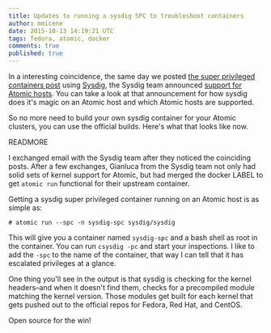 ```yaml
---
title: Updates to running a sysdig SPC to troubleshoot containers
author: mmicene
date: 2015-10-13 14:19:21 UTC
tags: fedora, atomic, docker
comments: true
published: true
---
```


In a interesting coincidence, the same day we posted [the super privileged containers post](http://www.projectatomic.io/blog/2015/09/using-a-spc-to-troubleshoot-containers/) using [Sysdig](www.sysdig.org/), the Sysdig team announced [support for Atomic hosts](https://sysdig.com/dig-into-atomic-host/).  You can take a look at that announcement for how sysdig does it's magic on an Atomic host and which Atomic hosts are supported.

So no more need to build your own sysdig container for your Atomic clusters, you can use the official builds.  Here's what that looks like now.

READMORE

I exchanged email with the Sysdig team after they noticed the coinciding posts.  After a few exchanges, Gianluca from the Sysdig team not only had solid sets of kernel support for Atomic, but had merged the docker LABEL to get `atomic run` functional for their upstream container.

Getting a sysdig super privileged container running on an Atomic host is as simple as:

`# atomic run --spc -n sysdig-spc sysdig/sysdig`

This will give you a container named `sysdig-spc` and a bash shell as root in the container.  You can run `csysdig -pc` and start your inspections.  I like to add the `-spc` to the name of the container, that way I can tell that it has escalated privileges at a glance.

One thing you'll see in the output is that sysdig is checking for the kernel headers–and when it doesn't find them, checks for a precompiled module matching the kernel version.  Those modules get built for each kernel that gets pushed out to the official repos for Fedora, Red Hat, and CentOS.  

Open source for the win!